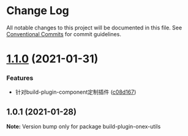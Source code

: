 # Change Log

All notable changes to this project will be documented in this file.
See [Conventional Commits](https://conventionalcommits.org) for commit guidelines.

# [1.1.0](https://github.com/unity-template/onex-utils-packages/compare/build-plugin-onex-utils@1.0.1...build-plugin-onex-utils@1.1.0) (2021-01-31)


### Features

* 针对build-plugin-component定制插件 ([c08d167](https://github.com/unity-template/onex-utils-packages/commit/c08d167cd2ad40ace8f20a7b14e4f0dfe762603d))





## 1.0.1 (2021-01-28)

**Note:** Version bump only for package build-plugin-onex-utils
